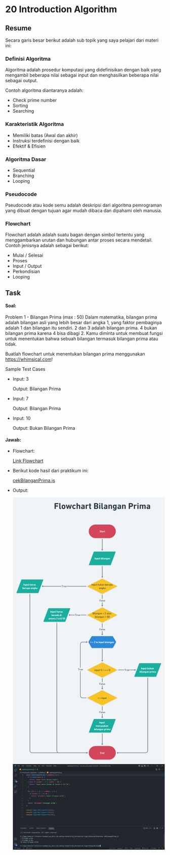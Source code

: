 # 20 Introduction Algorithm

## Resume

Secara garis besar berikut adalah sub topik yang saya pelajari dari materi ini:

### Definisi Algoritma

Algoritma adalah prosedur komputasi yang didefinisikan dengan baik yang mengambil beberapa nilai sebagai input dan menghasilkan beberapa nilai sebagai output.

Contoh algoritma diantaranya adalah:

- Check prime number
- Sorting
- Searching

### Karakteristik Algoritma

- Memiliki batas (Awal dan akhir)
- Instruksi terdefinisi dengan baik
- Efektif & Efisien

### Algoritma Dasar

- Sequential
- Branching
- Looping

### Pseudocode

Pseudocode atau kode semu adalah deskripsi dari algoritma pemrograman yang dibuat dengan tujuan agar mudah dibaca dan dipahami oleh manusia.

### Flowchart

Flowchart adalah adalah suatu bagan dengan simbol tertentu yang menggambarkan urutan dan hubungan antar proses secara mendetail. Contoh jenisnya adalah sebagai berikut:

- Mulai / Selesai
- Proses
- Input / Output
- Perkondisian
- Looping

## Task

#### Soal:

Problem 1 - Bilangan Prima (max : 50)
Dalam matematika, bilangan prima adalah bilangan asli yang lebih besar dari angka 1, yang faktor pembaginya adalah 1 dan bilangan itu sendiri. 2 dan 3 adalah bilangan prima. 4 bukan bilangan prima karena 4 bisa dibagi 2. Kamu diminta untuk membuat fungsi untuk menentukan bahwa sebuah bilangan termasuk bilangan prima atau tidak.

Buatlah flowchart untuk menentukan bilangan prima menggunakan https://whimsical.com!

Sample Test Cases

- Input: 3

  Output: Bilangan Prima

- Input: 7

  Output: Bilangan Prima

- Input: 10

  Output: Bukan Bilangan Prima

#### Jawab:

- Flowchart:

  [Link Flowchart](https://whimsical.com/flowchart-bilangan-prima-DggzaZxxm8p4QtzXzgEg5h)

- Berikut kode hasil dari praktikum ini:

  [cekBilanganPrima.js](./praktikum/cekBilanganPrima.js)

- Output:

  ![FlowchartBilanganPrima.png](./screenshots/FlowchartBilanganPrima.png)
  ![HasilPraktikum.png](./screenshots/HasilPraktikum.png)
